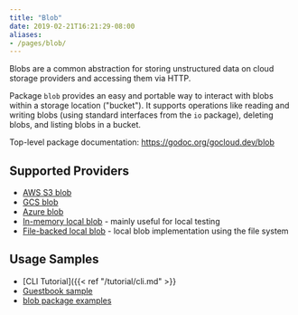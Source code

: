```yaml
---
title: "Blob"
date: 2019-02-21T16:21:29-08:00
aliases:
- /pages/blob/
---
```


Blobs are a common abstraction for storing unstructured data on cloud storage
providers and accessing them via HTTP.

Package `blob` provides an easy and portable way to interact with blobs within a
storage location ("bucket"). It supports operations like reading and writing
blobs (using standard interfaces from the `io` package), deleting blobs, and
listing blobs in a bucket.

<!--more-->

Top-level package documentation: https://godoc.org/gocloud.dev/blob

## Supported Providers

* [AWS S3 blob](https://godoc.org/gocloud.dev/blob/s3blob)
* [GCS blob](https://godoc.org/gocloud.dev/blob/gcsblob)
* [Azure blob](https://godoc.org/gocloud.dev/blob/azureblob)
* [In-memory local blob](https://godoc.org/gocloud.dev/blob/memblob) - mainly
  useful for local testing
* [File-backed local blob](https://godoc.org/gocloud.dev/blob/fileblob) - local
  blob implementation using the file system

## Usage Samples

* [CLI Tutorial]({{< ref "/tutorial/cli.md" >}}
* [Guestbook
  sample](https://github.com/google/go-cloud/tree/master/samples/guestbook)
* [blob package examples](https://godoc.org/gocloud.dev/blob#pkg-examples)

